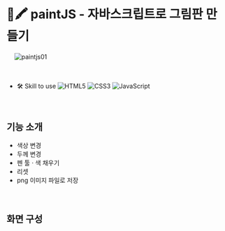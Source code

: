 # 🎨🖍 paintJS - 자바스크립트로 그림판 만들기

　
![paintjs01](https://user-images.githubusercontent.com/96227239/175447472-9ab4bda8-1842-4bd7-b15d-1e4d3cde7880.gif)

　
 
- 🛠 Skill to use ![HTML5](https://img.shields.io/badge/html5-%23E34F26.svg?style=for-the-badge&logo=html5&logoColor=white) ![CSS3](https://img.shields.io/badge/css3-%231572B6.svg?style=for-the-badge&logo=css3&logoColor=white) ![JavaScript](https://img.shields.io/badge/javascript-%23323330.svg?style=for-the-badge&logo=javascript&logoColor=%23F7DF1E)

　

## 기능 소개

- 색상 변경
- 두께 변경
- 펜 툴 · 색 채우기
- 리셋
- png 이미지 파일로 저장

　
 
## 화면 구성

